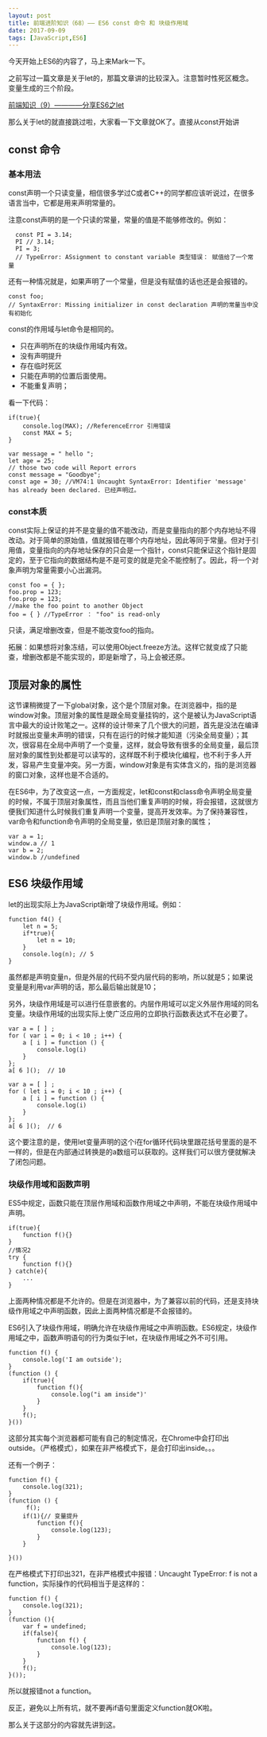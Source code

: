 ```yaml
---
layout: post
title: 前端进阶知识（68）—— ES6 const 命令 和 块级作用域
date: 2017-09-09
tags: [JavaScript,ES6]
---
```


今天开始上ES6的内容了，马上来Mark一下。

之前写过一篇文章是关于let的，那篇文章讲的比较深入。注意暂时性死区概念。变量生成的三个阶段。

[ 前端知识（9）————分享ES6之let ](http://leunggabou.com/blog/2017/07/06/ES6-let/)

那么关于let的就直接跳过啦，大家看一下文章就OK了。直接从const开始讲

## const 命令

### 基本用法

const声明一个只读变量，相信很多学过C或者C++的同学都应该听说过，在很多语言当中，它都是用来声明常量的。

注意const声明的是一个只读的常量，常量的值是不能够修改的。例如：

	  const PI = 3.14;
	  PI // 3.14;
	  PI = 3;
	  // TypeError: ASsignment to constant variable 类型错误： 赋值给了一个常量

还有一种情况就是，如果声明了一个常量，但是没有赋值的话也还是会报错的。

	const foo;
	// SyntaxError: Missing initializer in const declaration 声明的常量当中没有初始化

const的作用域与let命令是相同的。

- 只在声明所在的块级作用域内有效。
- 没有声明提升
- 存在临时死区
- 只能在声明的位置后面使用。
- 不能重复声明；

看一下代码：

	if(true){
		console.log(MAX); //ReferenceError 引用错误
		const MAX = 5;
	}

	var message = " hello ";
	let age = 25;
	// those two code will Report errors
	const message = "Goodbye";
	const age = 30; //VM74:1 Uncaught SyntaxError: Identifier 'message' has already been declared. 已经声明过。


### const本质

const实际上保证的并不是变量的值不能改动，而是变量指向的那个内存地址不得改动。对于简单的原始值，值就报错在哪个内存地址，因此等同于常量。但对于引用值，变量指向的内存地址保存的只会是一个指针，const只能保证这个指针是固定的，至于它指向的数据结构是不是可变的就是完全不能控制了。因此，将一个对象声明为常量需要小心出漏洞。

	const foo = { };
	foo.prop = 123;
	foo.prop = 123;
	//make the foo point to another Object
	foo = { } //TypeError ： "foo" is read-only

只读，满足增删改查，但是不能改变foo的指向。

拓展：如果想将对象冻结，可以使用Object.freeze方法。这样它就变成了只能查，增删改都是不能实现的，即是新增了，马上会被还原。

## 顶层对象的属性

这节课稍微提了一下global对象，这个是个顶层对象。在浏览器中，指的是window对象。顶层对象的属性是跟全局变量挂钩的，这个是被认为JavaScript语言中最大的设计败笔之一。这样的设计带来了几个很大的问题，首先是没法在编译时就报出变量未声明的错误，只有在运行的时候才能知道（污染全局变量）；其次，很容易在全局中声明了一个变量，这样，就会导致有很多的全局变量，最后顶层对象的属性到处都是可以读写的，这样既不利于模块化编程，也不利于多人开发，容易产生变量冲突。另一方面，window对象是有实体含义的，指的是浏览器的窗口对象，这样也是不合适的。

在ES6中，为了改变这一点，一方面规定，let和const和class命令声明全局变量的时候，不属于顶层对象属性，而且当他们重复声明的时候，将会报错，这就很方便我们知道什么时候我们重复声明一个变量，提高开发效率。为了保持兼容性，var命令和function命令声明的全局变量，依旧是顶层对象的属性；

	var a = 1; 
	window.a // 1
	var b = 2;
	window.b //undefined

## ES6 块级作用域

let的出现实际上为JavaScript新增了块级作用域。例如：
	
	function f4() {
		let n = 5;
		if*true){
			let n = 10;
		}
		console.log(n); // 5
	}

虽然都是声明变量n，但是外层的代码不受内层代码的影响，所以就是5；如果说变量是利用var声明的话，那么最后输出就是10；

另外，块级作用域是可以进行任意嵌套的。内层作用域可以定义外层作用域的同名变量。块级作用域的出现实际上使广泛应用的立即执行函数表达式不在必要了。

	var a = [ ] ;
	for ( var i = 0; i < 10 ; i++) {
		a [ i ] = function () {
			console.log(i)
		}
	};
	a[ 6 ]();  // 10 

	var a = [ ] ;
	for ( let i = 0; i < 10 ; i++) {
		a [ i ] = function () {
			console.log(i)
		}
	};
	a[ 6 ]();  // 6

这个要注意的是，使用let变量声明的这个i在for循环代码块里跟花括号里面的是不一样的，但是在内部通过转换是的a数组可以获取的。这样我们可以很方便就解决了闭包问题。

### 块级作用域和函数声明

ES5中规定，函数只能在顶层作用域和函数作用域之中声明，不能在块级作用域中声明。
	
	if(true){	
		function f(){}
	}
	//情况2 
	try {
		function f(){}
	} catch(e){
		...
	}

上面两种情况都是不允许的。但是在浏览器中，为了兼容以前的代码，还是支持块级作用域之中声明函数，因此上面两种情况都是不会报错的。

ES6引入了块级作用域，明确允许在块级作用域之中声明函数。ES6规定，块级作用域之中，函数声明语句的行为类似于let，在块级作用域之外不可引用。


	function f() {
		console.log('I am outside');
	}
	(function () {
		if(true){
			function f(){
				console.log("i am inside")'
			}
		}
		f();
	}())

	
这部分其实每个浏览器都可能有自己的制定情况，在Chrome中会打印出outside。（严格模式），如果在非严格模式下，是会打印出inside。。。

还有一个例子：

	function f() {
		console.log(321);
	}
	(function () {
       	 f();
		if(1){// 变量提升
			function f(){
				console.log(123);
			}
		}

	}())

在严格模式下打印出321，在非严格模式中报错：Uncaught TypeError: f is not a function，实际操作的代码相当于是这样的：
	
	function f() {
		console.log(321);
	}
	(function (){
		var f = undefined;
		if(false){
			function f() {
				console.log(123);
			}
		}
		f();
	}());

所以就报错not a function。

反正，避免以上所有坑，就不要再if语句里面定义function就OK啦。

那么关于这部分的内容就先讲到这。
	
	
	
	
